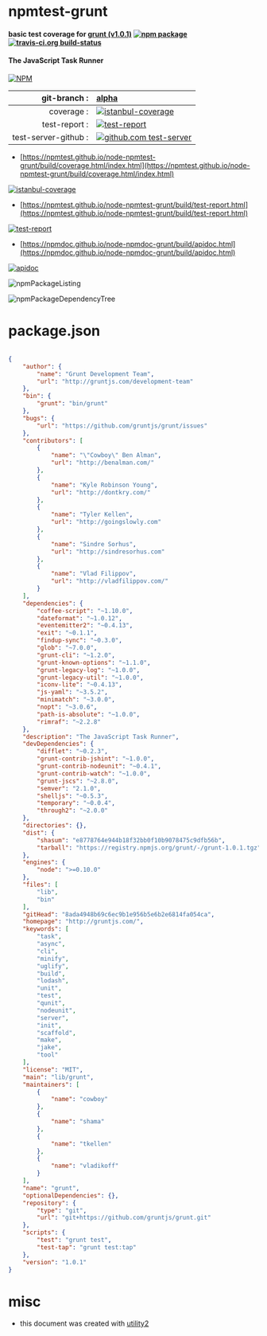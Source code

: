 # npmtest-grunt

#### basic test coverage for  [grunt (v1.0.1)](http://gruntjs.com/)  [![npm package](https://img.shields.io/npm/v/npmtest-grunt.svg?style=flat-square)](https://www.npmjs.org/package/npmtest-grunt) [![travis-ci.org build-status](https://api.travis-ci.org/npmtest/node-npmtest-grunt.svg)](https://travis-ci.org/npmtest/node-npmtest-grunt)

#### The JavaScript Task Runner

[![NPM](https://nodei.co/npm/grunt.png?downloads=true&downloadRank=true&stars=true)](https://www.npmjs.com/package/grunt)

| git-branch : | [alpha](https://github.com/npmtest/node-npmtest-grunt/tree/alpha)|
|--:|:--|
| coverage : | [![istanbul-coverage](https://npmtest.github.io/node-npmtest-grunt/build/coverage.badge.svg)](https://npmtest.github.io/node-npmtest-grunt/build/coverage.html/index.html)|
| test-report : | [![test-report](https://npmtest.github.io/node-npmtest-grunt/build/test-report.badge.svg)](https://npmtest.github.io/node-npmtest-grunt/build/test-report.html)|
| test-server-github : | [![github.com test-server](https://npmtest.github.io/node-npmtest-grunt/GitHub-Mark-32px.png)](https://npmtest.github.io/node-npmtest-grunt/build/app/index.html) | | build-artifacts : | [![build-artifacts](https://npmtest.github.io/node-npmtest-grunt/glyphicons_144_folder_open.png)](https://github.com/npmtest/node-npmtest-grunt/tree/gh-pages/build)|

- [https://npmtest.github.io/node-npmtest-grunt/build/coverage.html/index.html](https://npmtest.github.io/node-npmtest-grunt/build/coverage.html/index.html)

[![istanbul-coverage](https://npmtest.github.io/node-npmtest-grunt/build/screenCapture.buildCi.browser.%252Ftmp%252Fbuild%252Fcoverage.lib.html.png)](https://npmtest.github.io/node-npmtest-grunt/build/coverage.html/index.html)

- [https://npmtest.github.io/node-npmtest-grunt/build/test-report.html](https://npmtest.github.io/node-npmtest-grunt/build/test-report.html)

[![test-report](https://npmtest.github.io/node-npmtest-grunt/build/screenCapture.buildCi.browser.%252Ftmp%252Fbuild%252Ftest-report.html.png)](https://npmtest.github.io/node-npmtest-grunt/build/test-report.html)

- [https://npmdoc.github.io/node-npmdoc-grunt/build/apidoc.html](https://npmdoc.github.io/node-npmdoc-grunt/build/apidoc.html)

[![apidoc](https://npmdoc.github.io/node-npmdoc-grunt/build/screenCapture.buildCi.browser.%252Ftmp%252Fbuild%252Fapidoc.html.png)](https://npmdoc.github.io/node-npmdoc-grunt/build/apidoc.html)

![npmPackageListing](https://npmtest.github.io/node-npmtest-grunt/build/screenCapture.npmPackageListing.svg)

![npmPackageDependencyTree](https://npmtest.github.io/node-npmtest-grunt/build/screenCapture.npmPackageDependencyTree.svg)



# package.json

```json

{
    "author": {
        "name": "Grunt Development Team",
        "url": "http://gruntjs.com/development-team"
    },
    "bin": {
        "grunt": "bin/grunt"
    },
    "bugs": {
        "url": "https://github.com/gruntjs/grunt/issues"
    },
    "contributors": [
        {
            "name": "\"Cowboy\" Ben Alman",
            "url": "http://benalman.com/"
        },
        {
            "name": "Kyle Robinson Young",
            "url": "http://dontkry.com/"
        },
        {
            "name": "Tyler Kellen",
            "url": "http://goingslowly.com"
        },
        {
            "name": "Sindre Sorhus",
            "url": "http://sindresorhus.com"
        },
        {
            "name": "Vlad Filippov",
            "url": "http://vladfilippov.com/"
        }
    ],
    "dependencies": {
        "coffee-script": "~1.10.0",
        "dateformat": "~1.0.12",
        "eventemitter2": "~0.4.13",
        "exit": "~0.1.1",
        "findup-sync": "~0.3.0",
        "glob": "~7.0.0",
        "grunt-cli": "~1.2.0",
        "grunt-known-options": "~1.1.0",
        "grunt-legacy-log": "~1.0.0",
        "grunt-legacy-util": "~1.0.0",
        "iconv-lite": "~0.4.13",
        "js-yaml": "~3.5.2",
        "minimatch": "~3.0.0",
        "nopt": "~3.0.6",
        "path-is-absolute": "~1.0.0",
        "rimraf": "~2.2.8"
    },
    "description": "The JavaScript Task Runner",
    "devDependencies": {
        "difflet": "~0.2.3",
        "grunt-contrib-jshint": "~1.0.0",
        "grunt-contrib-nodeunit": "~0.4.1",
        "grunt-contrib-watch": "~1.0.0",
        "grunt-jscs": "~2.8.0",
        "semver": "2.1.0",
        "shelljs": "~0.5.3",
        "temporary": "~0.0.4",
        "through2": "~2.0.0"
    },
    "directories": {},
    "dist": {
        "shasum": "e8778764e944b18f32bb0f10b9078475c9dfb56b",
        "tarball": "https://registry.npmjs.org/grunt/-/grunt-1.0.1.tgz"
    },
    "engines": {
        "node": ">=0.10.0"
    },
    "files": [
        "lib",
        "bin"
    ],
    "gitHead": "8ada4948b69c6ec9b1e956b5e6b2e6814fa054ca",
    "homepage": "http://gruntjs.com/",
    "keywords": [
        "task",
        "async",
        "cli",
        "minify",
        "uglify",
        "build",
        "lodash",
        "unit",
        "test",
        "qunit",
        "nodeunit",
        "server",
        "init",
        "scaffold",
        "make",
        "jake",
        "tool"
    ],
    "license": "MIT",
    "main": "lib/grunt",
    "maintainers": [
        {
            "name": "cowboy"
        },
        {
            "name": "shama"
        },
        {
            "name": "tkellen"
        },
        {
            "name": "vladikoff"
        }
    ],
    "name": "grunt",
    "optionalDependencies": {},
    "repository": {
        "type": "git",
        "url": "git+https://github.com/gruntjs/grunt.git"
    },
    "scripts": {
        "test": "grunt test",
        "test-tap": "grunt test:tap"
    },
    "version": "1.0.1"
}
```



# misc
- this document was created with [utility2](https://github.com/kaizhu256/node-utility2)
